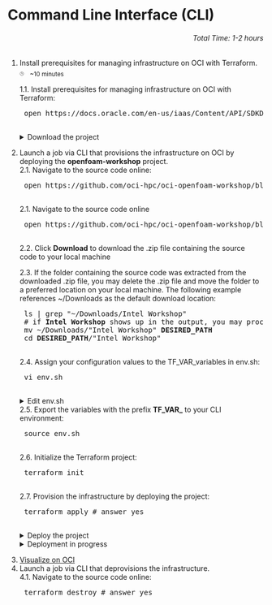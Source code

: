 # Command Line Interface (CLI)
###### <p align="right">Total Time: 1-2 hours</p>
1. Install prerequisites for managing infrastructure on OCI with Terraform.\
<sub><sup><sub>:clock3:</sub></sup></sub>
	&nbsp;
	<sub>~10 minutes</sub>
	<p></p>
	1.1. Install prerequisites for managing infrastructure on OCI with Terraform:
	<p></p>
	<pre>
	open https://docs.oracle.com/en-us/iaas/Content/API/SDKDocs/terraformgetstarted.htm
	</pre>
	<details>
		<summary>Download the project</summary>
	<div style="text-align:center"><img src="https://github.com/oci-hpc/oci-openfoam-workshop/blob/oci-hpc/pictures/pre-cli-deployment/01-download-from-github.png"/>
	</div>
	</details>
	<p></p>
2. Launch a job via CLI that provisions the infrastructure on OCI by deploying the <b>openfoam-workshop</b> project.\
	2.1. Navigate to the source code online:
	<p></p>
	<pre>
	open https://github.com/oci-hpc/oci-openfoam-workshop/blob/oci-hpc/Resources/Intel%20Workshop.zip
	</pre>
	<p></p>
	2.1. Navigate to the source code online
	<p></p>
	<pre>
	open https://github.com/oci-hpc/oci-openfoam-workshop/blob/oci-hpc/Resources/Intel%20Workshop.zip
	</pre>
	<p></p>
	2.2. Click <b>Download</b> to download the .zip file containing the source code to your local machine
	<p></p>
	2.3. If the folder containing the source code was extracted from the downloaded .zip file, you may delete the .zip file and move the folder to a preferred location on your local machine. The following example references ~/Downloads as the default download location:
	<pre>
	ls | grep "~/Downloads/Intel Workshop"
	# if <b>Intel Workshop</b> shows up in the output, you may proceed with <b>rm "~/DownloadsIntel Workshop.zip"</b>
	mv ~/Downloads/"Intel Workshop" <b>DESIRED_PATH</b>
	cd <b>DESIRED_PATH</b>/"Intel Workshop"
	</pre>
	<p></p>
	2.4. Assign your configuration values to the TF_VAR_variables in env.sh:
	<pre>
	vi env.sh
	</pre>
	<p></p>
	<details>
		<summary>Edit env.sh</summary>
	<div style="text-align:center"><img src="https://github.com/oci-hpc/oci-openfoam-workshop/blob/oci-hpc/pictures/pre-cli-deployment/02-edit-env.png"/>
	</div>
	</details>
	2.5. Export the variables with the prefix <b>TF_VAR_</b> to your CLI environment:
	<pre>
	source env.sh
	</pre>
	<p></p>
	2.6. Initialize the Terraform project:
	<pre>
	terraform init
	</pre>
	<p></p>
	2.7. Provision the infrastructure by deploying the project:
	<pre>
	terraform apply # answer yes
	</pre>
	<p></p>
	<details>
		<summary>Deploy the project</summary>
	<div style="text-align:center"><img src="https://github.com/oci-hpc/oci-openfoam-workshop/blob/oci-hpc/pictures/pre-cli-deployment/03-terraform-yes-apply.png"/>
	</div>
	</details>
	<details>
		<summary>Deployment in progress</summary>
	<div style="text-align:center"><img src="https://github.com/oci-hpc/oci-openfoam-workshop/blob/oci-hpc/pictures/pre-cli-deployment/04-cli-deployment-in-pregress.png"/>
	</div>
	</details>
	<p></p>
3. [Visualize on OCI](https://github.com/oci-hpc/oci-openfoam-workshop/blob/oci-hpc/README.md)
4. Launch a job via CLI that deprovisions the infrastructure.\
	4.1. Navigate to the source code online:
	<p></p>
	<pre>
	terraform destroy # answer yes
	</pre>
	<p></p>
<!-- 
Command Line Interface (CLI)

1. Install prerequisites for managing infrastrucutre on OCI with Terraform using the following [link](https://docs.oracle.com/en-us/iaas/Content/API/SDKDocs/terraformgetstarted.htm).
    
2. Open a browser and navigate to the .zip file in this [project](https://github.com/oci-hpc/oci-openfoam-workshop/blob/oci-hpc/Resources/Intel%20Workshop.zip).
    
3. Click the download button to download the .zip file to your local machine.
    <br>INSERT PIC OF DOWNLOAD BUTTON ON GITHUB REPO</br>
    
4. Navigate to the directory where the .zip file was downloaded and unarchived using the following command:
    <br>cd "Intel Workshop"</br>

5. Assign your configuration values to the TF_VAR_variables in env.sh using the following command:
    <br>vi env.sh</br>
    <br>INSERT PIC OF VARS</br>

6. Export the TF_VAR_variables to your command line interface environment using the following command:
    <br>source env.sh</br>

7. Initialize the Terraform project using the following command:
    <br>terraform init</br>

8. Provision the infrastructure by deploying the project using the following command:
    <br>terraform apply</br>
    <br>INSERT PIC OF 'YES' PROMPT</br>

9. Wait for your deployment to provision. You can monitor the logs that appear in the Terminal window
    <br>INSERT PIC OF LOGS IN TERMINAL</br>

10. [Visualize on OCI](https://github.com/oci-hpc/oci-openfoam-workshop/blob/oci-hpc/README.md)
 -->